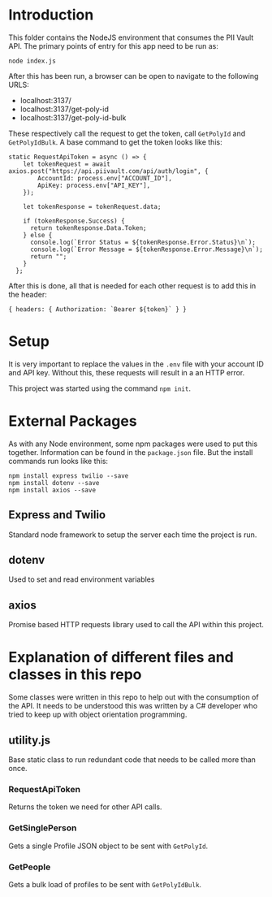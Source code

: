 # Introduction

This folder contains the NodeJS environment that consumes the PII Vault API. The primary points of entry for this app need to be run as:

```
node index.js
```

After this has been run, a browser can be open to navigate to the following URLS:

- localhost:3137/
- localhost:3137/get-poly-id
- localhost:3137/get-poly-id-bulk

These respectively call the request to get the token, call `GetPolyId` and `GetPolyIdBulk`. A base command to get the token looks like this:

```
static RequestApiToken = async () => {
    let tokenRequest = await axios.post("https://api.piivault.com/api/auth/login", {
        AccountId: process.env["ACCOUNT_ID"],
        ApiKey: process.env["API_KEY"],
    });

    let tokenResponse = tokenRequest.data;

    if (tokenResponse.Success) {
      return tokenResponse.Data.Token;
    } else {
      console.log(`Error Status = ${tokenResponse.Error.Status}\n`);
      console.log(`Error Message = ${tokenResponse.Error.Message}\n`);
      return "";
    }
  };
```

After this is done, all that is needed for each other request is to add this in the header:

```
{ headers: { Authorization: `Bearer ${token}` } }
```

# Setup

It is very important to replace the values in the `.env` file with your account ID and API key. Without this, these requests will result in a an HTTP error.

This project was started using the command `npm init`.

# External Packages

As with any Node environment, some npm packages were used to put this together. Information can be found in the `package.json` file. But the install commands run looks like this:

```
npm install express twilio --save
npm install dotenv --save
npm install axios --save
```

## Express and Twilio

Standard node framework to setup the server each time the project is run.

## dotenv

Used to set and read environment variables

## axios

Promise based HTTP requests library used to call the API within this project.

# Explanation of different files and classes in this repo

Some classes were written in this repo to help out with the consumption of the API. It needs to be understood this was written by a C# developer who tried to keep up with object orientation programming.

## utility.js

Base static class to run redundant code that needs to be called more than once.

### RequestApiToken

Returns the token we need for other API calls.

### GetSinglePerson

Gets a single Profile JSON object to be sent with `GetPolyId`.

### GetPeople

Gets a bulk load of profiles to be sent with `GetPolyIdBulk`.
